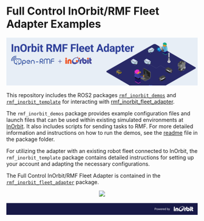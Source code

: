 # Full Control InOrbit/RMF Fleet Adapter Examples

![InOrbit + OpenRMF](rmf_inorbit_demos/assets/open%20rmf%20inorbit%20github%20header%20narrow%202.png)

This repository includes the ROS2 packages [`rmf_inorbit_demos`](https://github.com/inorbit-ai/rmf_inorbit_examples/tree/main/rmf_inorbit_demos) and [`rmf_inorbit_template`](https://github.com/inorbit-ai/rmf_inorbit_examples/tree/main/rmf_inorbit_template) for interacting with [rmf_inorbit_fleet_adapter](https://github.com/inorbit-ai/ros_amr_interop/tree/humble-devel/rmf_inorbit_fleet_adapter).

The `rmf_inorbit_demos` package provides example configuration files and launch files that can be used within existing simulated environments at [InOrbit](https://www.inorbit.ai/). It also includes scripts for sending tasks to RMF. For more detailed information and instructions on how to run the demos, see the [readme](https://github.com/inorbit-ai/rmf_inorbit_examples/blob/main/rmf_inorbit_demos/README.md) file in the package folder.

For utilizing the adapter with an existing robot fleet connected to InOrbit, the `rmf_inorbit_template` package contains detailed instructions for setting up your account and adapting the necessary configurations.

The Full Control InOrbit/RMF Fleet Adapter is contained in the [`rmf_inorbit_fleet_adapter`](https://github.com/inorbit-ai/ros_amr_interop/tree/humble-devel/rmf_inorbit_fleet_adapter) package.

<p align="center">
  <img src="rmf_inorbit_demos/assets/full%20mission.gif" />
</p>

![Powered by InOrbit](rmf_inorbit_demos/assets/open%20rmf%20inorbit%20github%20footer.png)
